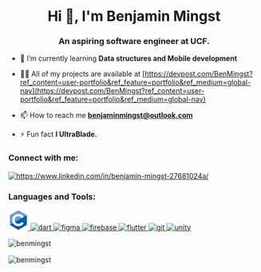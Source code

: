 <h1 align="center">Hi 👋, I'm Benjamin Mingst</h1>
<h3 align="center">An aspiring software engineer at UCF.</h3>

- 🌱 I’m currently learning **Data structures and Mobile development**

- 👨‍💻 All of my projects are available at [https://devpost.com/BenMingst?ref_content=user-portfolio&ref_feature=portfolio&ref_medium=global-nav](https://devpost.com/BenMingst?ref_content=user-portfolio&ref_feature=portfolio&ref_medium=global-nav)

- 📫 How to reach me **benjaminmingst@outlook.com**

- ⚡ Fun fact **I UltraBlade.**

<h3 align="left">Connect with me:</h3>
<p align="left">
<a href="https://linkedin.com/in/https://www.linkedin.com/in/benjamin-mingst-27681024a/" target="blank"><img align="center" src="https://raw.githubusercontent.com/rahuldkjain/github-profile-readme-generator/master/src/images/icons/Social/linked-in-alt.svg" alt="https://www.linkedin.com/in/benjamin-mingst-27681024a/" height="30" width="40" /></a>
</p>

<h3 align="left">Languages and Tools:</h3>
<p align="left"> <a href="https://www.cprogramming.com/" target="_blank" rel="noreferrer"> <img src="https://raw.githubusercontent.com/devicons/devicon/master/icons/c/c-original.svg" alt="c" width="40" height="40"/> </a> <a href="https://dart.dev" target="_blank" rel="noreferrer"> <img src="https://www.vectorlogo.zone/logos/dartlang/dartlang-icon.svg" alt="dart" width="40" height="40"/> </a> <a href="https://www.figma.com/" target="_blank" rel="noreferrer"> <img src="https://www.vectorlogo.zone/logos/figma/figma-icon.svg" alt="figma" width="40" height="40"/> </a> <a href="https://firebase.google.com/" target="_blank" rel="noreferrer"> <img src="https://www.vectorlogo.zone/logos/firebase/firebase-icon.svg" alt="firebase" width="40" height="40"/> </a> <a href="https://flutter.dev" target="_blank" rel="noreferrer"> <img src="https://www.vectorlogo.zone/logos/flutterio/flutterio-icon.svg" alt="flutter" width="40" height="40"/> </a> <a href="https://git-scm.com/" target="_blank" rel="noreferrer"> <img src="https://www.vectorlogo.zone/logos/git-scm/git-scm-icon.svg" alt="git" width="40" height="40"/> </a> <a href="https://unity.com/" target="_blank" rel="noreferrer"> <img src="https://www.vectorlogo.zone/logos/unity3d/unity3d-icon.svg" alt="unity" width="40" height="40"/> </a> </p>

<p><img align="center" src="https://github-readme-stats.vercel.app/api/top-langs?username=benmingst&show_icons=true&locale=en&layout=compact" alt="benmingst" /></p>

<p><img align="center" src="https://github-readme-streak-stats.herokuapp.com/?user=benmingst&" alt="benmingst" /></p>

